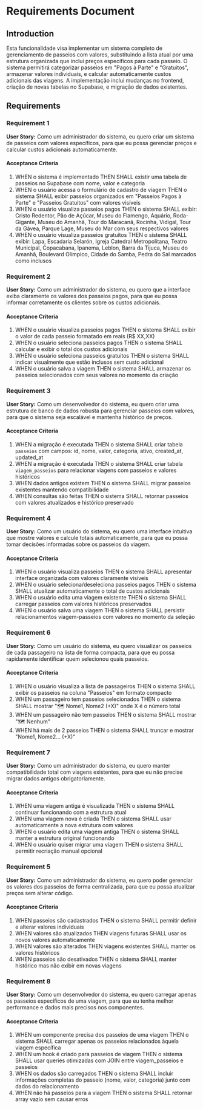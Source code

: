 # Requirements Document

## Introduction

Esta funcionalidade visa implementar um sistema completo de gerenciamento de passeios com valores, substituindo a lista atual por uma estrutura organizada que inclui preços específicos para cada passeio. O sistema permitirá categorizar passeios em "Pagos à Parte" e "Gratuitos", armazenar valores individuais, e calcular automaticamente custos adicionais das viagens. A implementação inclui mudanças no frontend, criação de novas tabelas no Supabase, e migração de dados existentes.

## Requirements

### Requirement 1

**User Story:** Como um administrador do sistema, eu quero criar um sistema de passeios com valores específicos, para que eu possa gerenciar preços e calcular custos adicionais automaticamente.

#### Acceptance Criteria

1. WHEN o sistema é implementado THEN SHALL existir uma tabela de passeios no Supabase com nome, valor e categoria
2. WHEN o usuário acessa o formulário de cadastro de viagem THEN o sistema SHALL exibir passeios organizados em "Passeios Pagos à Parte" e "Passeios Gratuitos" com valores visíveis
3. WHEN o usuário visualiza passeios pagos THEN o sistema SHALL exibir: Cristo Redentor, Pão de Açúcar, Museu do Flamengo, Aquário, Roda-Gigante, Museu do Amanhã, Tour do Maracanã, Rocinha, Vidigal, Tour da Gávea, Parque Lage, Museu do Mar com seus respectivos valores
4. WHEN o usuário visualiza passeios gratuitos THEN o sistema SHALL exibir: Lapa, Escadaria Selarón, Igreja Catedral Metropolitana, Teatro Municipal, Copacabana, Ipanema, Leblon, Barra da Tijuca, Museu do Amanhã, Boulevard Olímpico, Cidade do Samba, Pedra do Sal marcados como inclusos

### Requirement 2

**User Story:** Como um administrador do sistema, eu quero que a interface exiba claramente os valores dos passeios pagos, para que eu possa informar corretamente os clientes sobre os custos adicionais.

#### Acceptance Criteria

1. WHEN o usuário visualiza passeios pagos THEN o sistema SHALL exibir o valor de cada passeio formatado em reais (R$ XX,XX)
2. WHEN o usuário seleciona passeios pagos THEN o sistema SHALL calcular e exibir o total dos custos adicionais
3. WHEN o usuário seleciona passeios gratuitos THEN o sistema SHALL indicar visualmente que estão inclusos sem custo adicional
4. WHEN o usuário salva a viagem THEN o sistema SHALL armazenar os passeios selecionados com seus valores no momento da criação

### Requirement 3

**User Story:** Como um desenvolvedor do sistema, eu quero criar uma estrutura de banco de dados robusta para gerenciar passeios com valores, para que o sistema seja escalável e mantenha histórico de preços.

#### Acceptance Criteria

1. WHEN a migração é executada THEN o sistema SHALL criar tabela `passeios` com campos: id, nome, valor, categoria, ativo, created_at, updated_at
2. WHEN a migração é executada THEN o sistema SHALL criar tabela `viagem_passeios` para relacionar viagens com passeios e valores históricos
3. WHEN dados antigos existem THEN o sistema SHALL migrar passeios existentes mantendo compatibilidade
4. WHEN consultas são feitas THEN o sistema SHALL retornar passeios com valores atualizados e histórico preservado

### Requirement 4

**User Story:** Como um usuário do sistema, eu quero uma interface intuitiva que mostre valores e calcule totais automaticamente, para que eu possa tomar decisões informadas sobre os passeios da viagem.

#### Acceptance Criteria

1. WHEN o usuário visualiza passeios THEN o sistema SHALL apresentar interface organizada com valores claramente visíveis
2. WHEN o usuário seleciona/deseleciona passeios pagos THEN o sistema SHALL atualizar automaticamente o total de custos adicionais
3. WHEN o usuário edita uma viagem existente THEN o sistema SHALL carregar passeios com valores históricos preservados
4. WHEN o usuário salva uma viagem THEN o sistema SHALL persistir relacionamentos viagem-passeios com valores no momento da seleção

### Requirement 6

**User Story:** Como um usuário do sistema, eu quero visualizar os passeios de cada passageiro na lista de forma compacta, para que eu possa rapidamente identificar quem selecionou quais passeios.

#### Acceptance Criteria

1. WHEN o usuário visualiza a lista de passageiros THEN o sistema SHALL exibir os passeios na coluna "Passeios" em formato compacto
2. WHEN um passageiro tem passeios selecionados THEN o sistema SHALL mostrar "🗺️ Nome1, Nome2 (+X)" onde X é o número total
3. WHEN um passageiro não tem passeios THEN o sistema SHALL mostrar "🗺️ Nenhum"
4. WHEN há mais de 2 passeios THEN o sistema SHALL truncar e mostrar "Nome1, Nome2... (+X)"

### Requirement 7

**User Story:** Como um administrador do sistema, eu quero manter compatibilidade total com viagens existentes, para que eu não precise migrar dados antigos obrigatoriamente.

#### Acceptance Criteria

1. WHEN uma viagem antiga é visualizada THEN o sistema SHALL continuar funcionando com a estrutura atual
2. WHEN uma viagem nova é criada THEN o sistema SHALL usar automaticamente a nova estrutura com valores
3. WHEN o usuário edita uma viagem antiga THEN o sistema SHALL manter a estrutura original funcionando
4. WHEN o usuário quiser migrar uma viagem THEN o sistema SHALL permitir recriação manual opcional

### Requirement 5

**User Story:** Como um administrador do sistema, eu quero poder gerenciar os valores dos passeios de forma centralizada, para que eu possa atualizar preços sem alterar código.

#### Acceptance Criteria

1. WHEN passeios são cadastrados THEN o sistema SHALL permitir definir e alterar valores individuais
2. WHEN valores são atualizados THEN viagens futuras SHALL usar os novos valores automaticamente
3. WHEN valores são alterados THEN viagens existentes SHALL manter os valores históricos
4. WHEN passeios são desativados THEN o sistema SHALL manter histórico mas não exibir em novas viagens

### Requirement 8

**User Story:** Como um desenvolvedor do sistema, eu quero carregar apenas os passeios específicos de uma viagem, para que eu tenha melhor performance e dados mais precisos nos componentes.

#### Acceptance Criteria

1. WHEN um componente precisa dos passeios de uma viagem THEN o sistema SHALL carregar apenas os passeios relacionados àquela viagem específica
2. WHEN um hook é criado para passeios de viagem THEN o sistema SHALL usar queries otimizadas com JOIN entre viagem_passeios e passeios
3. WHEN os dados são carregados THEN o sistema SHALL incluir informações completas do passeio (nome, valor, categoria) junto com dados do relacionamento
4. WHEN não há passeios para a viagem THEN o sistema SHALL retornar array vazio sem causar erros